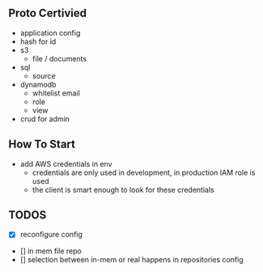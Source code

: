 ## Proto Certivied

- application config
- hash for id
- s3
    - file / documents
- sql
    - source
- dynamodb
    - whitelist email 
    - role
    - view
- crud for admin


## How To Start

- add AWS credentials in env
    - credentials are only used in development, in production IAM role is used
    - the client is smart enough to look for these credentials

## TODOS
- [x] reconfigure config
- [] in mem file repo 
- [] selection between in-mem or real happens in repositories config
 